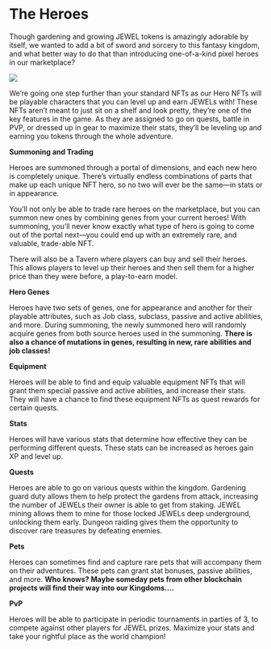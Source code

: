 # The Heroes

Though gardening and growing JEWEL tokens is amazingly adorable by itself, we wanted to add a bit of sword and sorcery to this fantasy kingdom, and what better way to do that than introducing one-of-a-kind pixel heroes in our marketplace? 

![](../.gitbook/assets/hero-base-showcase1.png)

We’re going one step further than your standard NFTs as our Hero NFTs will be playable characters that you can level up and earn JEWELs with! These NFTs aren’t meant to just sit on a shelf and look pretty, they’re one of the key features in the game. As they are assigned to go on quests, battle in PVP, or dressed up in gear to maximize their stats, they’ll be leveling up and earning you tokens through the whole adventure.

**Summoning and Trading**

Heroes are summoned through a portal of dimensions, and each new hero is completely unique. There’s virtually endless combinations of parts that make up each unique NFT hero, so no two will ever be the same—in stats or in appearance.

You’ll not only be able to trade rare heroes on the marketplace, but you can summon new ones by combining genes from your current heroes! With summoning, you’ll never know exactly what type of hero is going to come out of the portal next—you could end up with an extremely rare, and valuable, trade-able NFT.

There will also be a Tavern where players can buy and sell their heroes. This allows players to level up their heroes and then sell them for a higher price than they were before, a play-to-earn model.

**Hero Genes**

Heroes have two sets of genes, one for appearance and another for their playable attributes, such as Job class, subclass, passive and active abilities, and more. During summoning, the newly summoned hero will randomly acquire genes from both source heroes used in the summoning. **There is also a chance of mutations in genes, resulting in new, rare abilities and job classes!**

**Equipment**

Heroes will be able to find and equip valuable equipment NFTs that will grant them special passive and active abilities, and increase their stats. They will have a chance to find these equipment NFTs as quest rewards for certain quests.

**Stats**

Heroes will have various stats that determine how effective they can be performing different quests. These stats can be increased as heroes gain XP and level up.

**Quests**

Heroes are able to go on various quests within the kingdom. Gardening guard duty allows them to help protect the gardens from attack, increasing the number of JEWELs their owner is able to get from staking. JEWEL mining allows them to mine for those locked JEWELs deep underground, unlocking them early. Dungeon raiding gives them the opportunity to discover rare treasures by defeating enemies.

**Pets**

Heroes can sometimes find and capture rare pets that will accompany them on their adventures. These pets can grant stat bonuses, passive abilities, and more. **Who knows? Maybe someday pets from other blockchain projects will find their way into our Kingdoms....**

**PvP**

Heroes will be able to participate in periodic tournaments in parties of 3, to compete against other players for JEWEL prizes. Maximize your stats and take your rightful place as the world champion!

